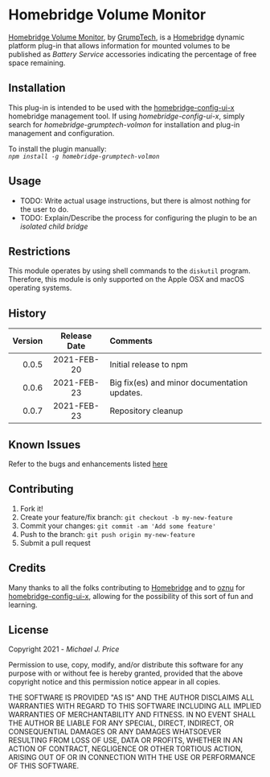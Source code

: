 # Homebridge Volume Monitor

[Homebridge Volume Monitor](https://github.com/pricemi115/homebridge-grumptech-volmon), by [GrumpTech](https://github.com/pricemi115/), is a [Homebridge](https://homebridge.io) dynamic platform plug-in that allows information for mounted volumes to be published as _Battery Service_ accessories indicating the percentage of free space remaining.

## Installation

This plug-in is intended to be used with the [homebridge-config-ui-x](https://www.npmjs.com/package/homebridge-config-ui-x) homebridge management tool. If using _homebridge-config-ui-x_, simply search for _homebridge-grumptech-volmon_ for installation and plug-in management and configuration.

To install the plugin manually:
<br>_`npm install -g homebridge-grumptech-volmon`_

## Usage

- TODO: Write actual usage instructions, but there is almost nothing for the user to do.
- TODO: Explain/Describe the process for configuring the plugin to be an _isolated child bridge_

## Restrictions
This module operates by using shell commands to the `diskutil` program. Therefore, this module is only supported on the Apple OSX and macOS operating systems.

## History

Version | Release Date | Comments
------: | :----------: | :-------
0.0.5   | 2021-FEB-20 | Initial release to npm
0.0.6   | 2021-FEB-23 | Big fix(es) and minor documentation updates.
0.0.7   | 2021-FEB-23 | Repository cleanup
## Known Issues
Refer to the bugs and enhancements listed [here](https://github.com/pricemi115/homebridge-grumptech-volmon/issues)
## Contributing

1. Fork it!
2. Create your feature/fix branch: `git checkout -b my-new-feature`
3. Commit your changes: `git commit -am 'Add some feature'`
4. Push to the branch: `git push origin my-new-feature`
5. Submit a pull request

## Credits

Many thanks to all the folks contributing to [Homebridge](https://homebridge.io) and to [oznu](https://github.com/oznu) for [homebridge-config-ui-x](https://www.npmjs.com/package/homebridge-config-ui-x), allowing for the possibility of this sort of fun and learning.

## License

Copyright 2021 - _Michael J. Price_

Permission to use, copy, modify, and/or distribute this software for any purpose with or without fee is hereby granted, provided that the above copyright notice and this permission notice appear in all copies.

THE SOFTWARE IS PROVIDED "AS IS" AND THE AUTHOR DISCLAIMS ALL WARRANTIES WITH REGARD TO THIS SOFTWARE INCLUDING ALL IMPLIED WARRANTIES OF MERCHANTABILITY AND FITNESS. IN NO EVENT SHALL THE AUTHOR BE LIABLE FOR ANY SPECIAL, DIRECT, INDIRECT, OR CONSEQUENTIAL DAMAGES OR ANY DAMAGES WHATSOEVER RESULTING FROM LOSS OF USE, DATA OR PROFITS, WHETHER IN AN ACTION OF CONTRACT, NEGLIGENCE OR OTHER TORTIOUS ACTION, ARISING OUT OF OR IN CONNECTION WITH THE USE OR PERFORMANCE OF THIS SOFTWARE.